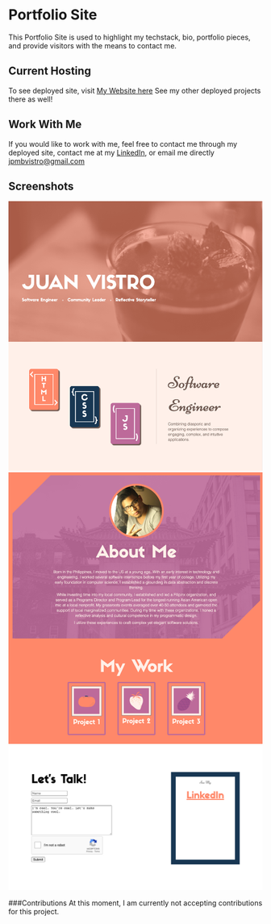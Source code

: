 # Portfolio Site

This Portfolio Site is used to highlight my techstack, bio, portfolio pieces, and provide visitors with the means to contact me.

## Current Hosting

To see deployed site, visit [My Website here](www.jpmbvistro.com)
See my other deployed projects there as well!

## Work With Me

If you would like to work with me, feel free to contact me through my deployed site, contact me at my [LinkedIn](https://www.linkedin.com/in/juan-justin-vistro/), or email me directly [jpmbvistro@gmail.com](mailto:JPMBVistro@gmail.com)

## Screenshots

![Top Screenshot](assets/screenshots/top-screenshot.png)
![Mid Screenshot](assets/screenshots/mid-screenshot.png)
![Bottom Screenshot](assets/screenshots/bottom-screenshot.png)

###Contributions
At this moment, I am currently not accepting contributions for this project.

